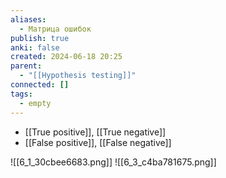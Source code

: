 ```yaml
---
aliases:
  - Матрица ошибок
publish: true
anki: false
created: 2024-06-18 20:25
parent:
  - "[[Hypothesis testing]]"
connected: []
tags:
  - empty
---
```


- [[True positive]], [[True negative]]
- [[False positive]], [[False negative]]

![[6_1_30cbee6683.png]]
![[6_3_c4ba781675.png]]